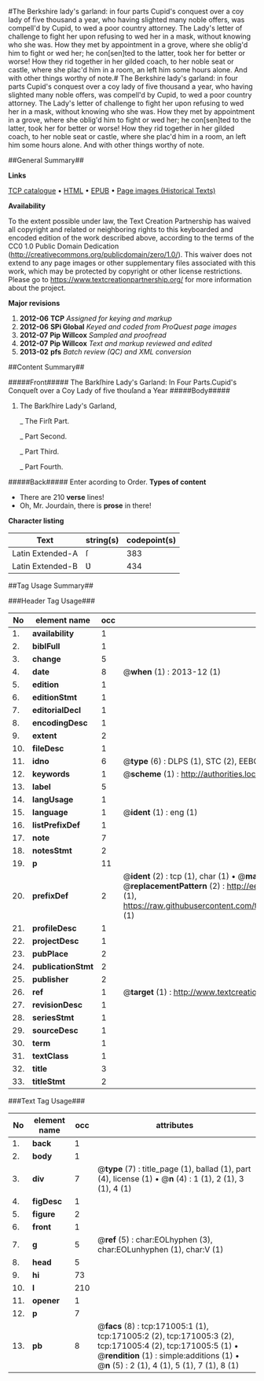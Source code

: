#The Berkshire lady's garland: in four parts Cupid's conquest over a coy lady of five thousand a year, who having slighted many noble offers, was compell'd by Cupid, to wed a poor country attorney. The Lady's letter of challenge to fight her upon refusing to wed her in a mask, without knowing who she was. How they met by appointment in a grove, where she oblig'd him to fight or wed her; he con[sen]ted to the latter, took her for better or worse! How they rid together in her gilded coach, to her noble seat or castle, where she plac'd him in a room, an left him some hours alone. And with other things worthy of note.#
The Berkshire lady's garland: in four parts Cupid's conquest over a coy lady of five thousand a year, who having slighted many noble offers, was compell'd by Cupid, to wed a poor country attorney. The Lady's letter of challenge to fight her upon refusing to wed her in a mask, without knowing who she was. How they met by appointment in a grove, where she oblig'd him to fight or wed her; he con[sen]ted to the latter, took her for better or worse! How they rid together in her gilded coach, to her noble seat or castle, where she plac'd him in a room, an left him some hours alone. And with other things worthy of note.

##General Summary##

**Links**

[TCP catalogue](http://www.ota.ox.ac.uk/tcp/)  • 
[HTML](http://tei.it.ox.ac.uk/tcp/Texts-HTML/free/A76/A76431.html)  • 
[EPUB](http://tei.it.ox.ac.uk/tcp/Texts-EPUB/free/A76/A76431.epub) • 
[Page images (Historical Texts)](https://historicaltexts.jisc.ac.uk/eebo-99898007e)

**Availability**

To the extent possible under law, the Text Creation Partnership has waived all copyright and related or neighboring rights to this keyboarded and encoded edition of the work described above, according to the terms of the CC0 1.0 Public Domain Dedication (http://creativecommons.org/publicdomain/zero/1.0/). This waiver does not extend to any page images or other supplementary files associated with this work, which may be protected by copyright or other license restrictions. Please go to https://www.textcreationpartnership.org/ for more information about the project.

**Major revisions**

1. __2012-06__ __TCP__ *Assigned for keying and markup*
1. __2012-06__ __SPi Global__ *Keyed and coded from ProQuest page images*
1. __2012-07__ __Pip Willcox__ *Sampled and proofread*
1. __2012-07__ __Pip Willcox__ *Text and markup reviewed and edited*
1. __2013-02__ __pfs__ *Batch review (QC) and XML conversion*

##Content Summary##

#####Front#####
The Barkſhire Lady's Garland: In Four Parts.Cupid's Conqueſt over a Coy Lady of five thouſand a Year
#####Body#####

1. The Barkſhire Lady's Garland,

    _ The Firſt Part.

    _ Part Second.

    _ Part Third.

    _ Part Fourth.

#####Back#####
Enter acording to Order.
**Types of content**

  * There are 210 **verse** lines!
  * Oh, Mr. Jourdain, there is **prose** in there!

**Character listing**


|Text|string(s)|codepoint(s)|
|---|---|---|
|Latin Extended-A|ſ|383|
|Latin Extended-B|Ʋ|434|

##Tag Usage Summary##

###Header Tag Usage###

|No|element name|occ|attributes|
|---|---|---|---|
|1.|__availability__|1||
|2.|__biblFull__|1||
|3.|__change__|5||
|4.|__date__|8| @__when__ (1) : 2013-12 (1)|
|5.|__edition__|1||
|6.|__editionStmt__|1||
|7.|__editorialDecl__|1||
|8.|__encodingDesc__|1||
|9.|__extent__|2||
|10.|__fileDesc__|1||
|11.|__idno__|6| @__type__ (6) : DLPS (1), STC (2), EEBO-CITATION (1), PROQUEST (1), VID (1)|
|12.|__keywords__|1| @__scheme__ (1) : http://authorities.loc.gov/ (1)|
|13.|__label__|5||
|14.|__langUsage__|1||
|15.|__language__|1| @__ident__ (1) : eng (1)|
|16.|__listPrefixDef__|1||
|17.|__note__|7||
|18.|__notesStmt__|2||
|19.|__p__|11||
|20.|__prefixDef__|2| @__ident__ (2) : tcp (1), char (1)  •  @__matchPattern__ (2) : ([0-9\-]+):([0-9IVX]+) (1), (.+) (1)  •  @__replacementPattern__ (2) : http://eebo.chadwyck.com/downloadtiff?vid=$1&page=$2 (1), https://raw.githubusercontent.com/textcreationpartnership/Texts/master/tcpchars.xml#$1 (1)|
|21.|__profileDesc__|1||
|22.|__projectDesc__|1||
|23.|__pubPlace__|2||
|24.|__publicationStmt__|2||
|25.|__publisher__|2||
|26.|__ref__|1| @__target__ (1) : http://www.textcreationpartnership.org/docs/. (1)|
|27.|__revisionDesc__|1||
|28.|__seriesStmt__|1||
|29.|__sourceDesc__|1||
|30.|__term__|1||
|31.|__textClass__|1||
|32.|__title__|3||
|33.|__titleStmt__|2||


###Text Tag Usage###

|No|element name|occ|attributes|
|---|---|---|---|
|1.|__back__|1||
|2.|__body__|1||
|3.|__div__|7| @__type__ (7) : title_page (1), ballad (1), part (4), license (1)  •  @__n__ (4) : 1 (1), 2 (1), 3 (1), 4 (1)|
|4.|__figDesc__|1||
|5.|__figure__|2||
|6.|__front__|1||
|7.|__g__|5| @__ref__ (5) : char:EOLhyphen (3), char:EOLunhyphen (1), char:V (1)|
|8.|__head__|5||
|9.|__hi__|73||
|10.|__l__|210||
|11.|__opener__|1||
|12.|__p__|7||
|13.|__pb__|8| @__facs__ (8) : tcp:171005:1 (1), tcp:171005:2 (2), tcp:171005:3 (2), tcp:171005:4 (2), tcp:171005:5 (1)  •  @__rendition__ (1) : simple:additions (1)  •  @__n__ (5) : 2 (1), 4 (1), 5 (1), 7 (1), 8 (1)|

